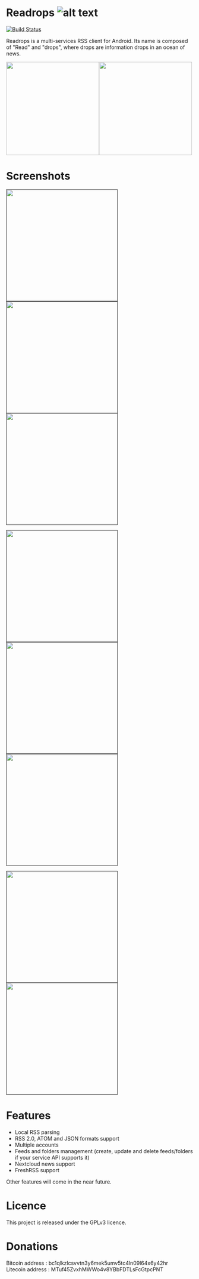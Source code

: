 # Readrops ![alt text](images/readrops_logo.png "Readrops Logo")

[![Build Status](https://travis-ci.org/readrops/Readrops.svg?branch=develop)](https://travis-ci.org/readrops/Readrops)

Readrops is a multi-services RSS client for Android. Its name is composed of "Read" and "drops", where drops are information drops in an ocean of news.

[<img src="images/google-play-badge.png" width=250>](https://play.google.com/store/apps/details?id=com.readrops.app)[<img src="images/fdroid-badge.png" width=250>](https://f-droid.org/fr/packages/com.readrops.app/)

# Screenshots

[<img src="fastlane/metadata/android/en-US/images/phoneScreenshots/Screenshot_1.png" width=300>]()[<img src="fastlane/metadata/android/en-US/images/phoneScreenshots/Screenshot_2.png" width=300>]()[<img src="fastlane/metadata/android/en-US/images/phoneScreenshots/Screenshot_3.png" width=300>]()

[<img src="fastlane/metadata/android/en-US/images/phoneScreenshots/Screenshot_4.png" width=300>]()[<img src="fastlane/metadata/android/en-US/images/phoneScreenshots/Screenshot_5.png" width=300>]()[<img src="fastlane/metadata/android/en-US/images/phoneScreenshots/Screenshot_6.png" width=300>]()

[<img src="fastlane/metadata/android/en-US/images/phoneScreenshots/Screenshot_7.png" width=300>]()[<img src="fastlane/metadata/android/en-US/images/phoneScreenshots/Screenshot_8.png" width=300>]()


# Features

- Local RSS parsing
- RSS 2.0, ATOM and JSON formats support
- Multiple accounts
- Feeds and folders management (create, update and delete feeds/folders if your service API supports it)
- Nextcloud news support
- FreshRSS support

Other features will come in the near future.

# Licence

This project is released under the GPLv3 licence.

# Donations
Bitcoin address : bc1qlkzlcsvvtn3y6mek5umv5tc4ln09l64x6y42hr<br/>
Litecoin address : MTuf45ZvxhMWWo4v8YBbFDTLsFcGtpcPNT
